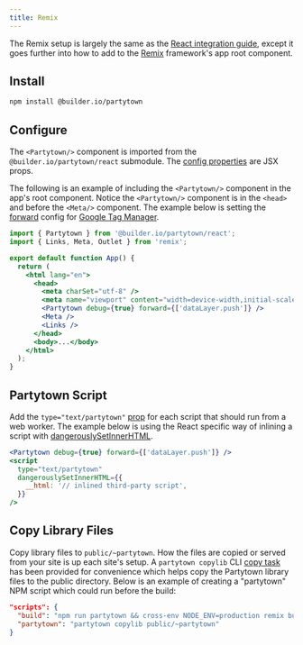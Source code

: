 ```yaml
---
title: Remix
---
```


The Remix setup is largely the same as the [React integration guide](/react), except it goes further into how to add to the [Remix](https://remix.run/) framework's app root component.

## Install

```bash
npm install @builder.io/partytown
```

## Configure

The `<Partytown/>` component is imported from the `@builder.io/partytown/react` submodule. The [config properties](/configuration) are JSX props.

The following is an example of including the `<Partytown/>` component in the app's root component. Notice the `<Partytown/>` component is in the `<head>` and before the `<Meta/>` component. The example below is setting the [forward](/forwarding-events) config for [Google Tag Manager](/google-tag-manager).

```jsx
import { Partytown } from '@builder.io/partytown/react';
import { Links, Meta, Outlet } from 'remix';

export default function App() {
  return (
    <html lang="en">
      <head>
        <meta charSet="utf-8" />
        <meta name="viewport" content="width=device-width,initial-scale=1" />
        <Partytown debug={true} forward={['dataLayer.push']} />
        <Meta />
        <Links />
      </head>
      <body>...</body>
    </html>
  );
}
```

## Partytown Script

Add the `type="text/partytown"` [prop](/partytown-scripts) for each script that should run from a web worker. The example below is using the React specific way of inlining a script with [dangerouslySetInnerHTML](https://reactjs.org/docs/dom-elements.html#dangerouslysetinnerhtml).

```jsx
<Partytown debug={true} forward={['dataLayer.push']} />
<script
  type="text/partytown"
  dangerouslySetInnerHTML={{
    __html: '// inlined third-party script',
  }}
/>
```

## Copy Library Files

Copy library files to `public/~partytown`. How the files are copied or served from your site is up each site's setup. A `partytown copylib` CLI [copy task](/copy-library-files) has been provided for convenience which helps copy the Partytown library files to the public directory. Below is an example of creating a "partytown" NPM script which could run before the build:

```json
"scripts": {
  "build": "npm run partytown && cross-env NODE_ENV=production remix build",
  "partytown": "partytown copylib public/~partytown"
}
```

